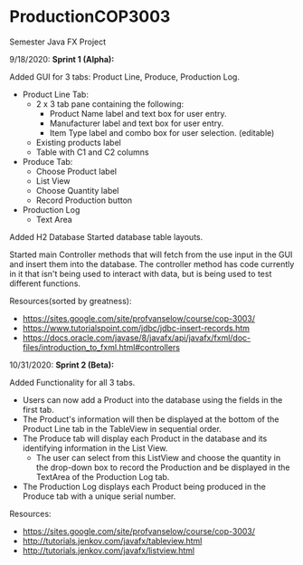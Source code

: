 # ProductionCOP3003
Semester Java FX Project 

9/18/2020:
  **Sprint 1 (Alpha):**
  
  Added GUI for 3 tabs: Product Line, Produce, Production Log.
  * Product Line Tab:
    * 2 x 3 tab pane containing the following:           
      * Product Name label and text box for user entry.
      * Manufacturer label and text box for user entry.
      * Item Type label and combo box for user selection. (editable)
    * Existing products label
    * Table with C1 and C2 columns
  * Produce Tab:
    * Choose Product label
    * List View
    * Choose Quantity label
    * Record Production button
  * Production Log
    * Text Area
  
  Added H2 Database 
  Started database table layouts.
  
  Started main Controller methods that will fetch from the use input in the GUI and insert them into the database.
    The controller method has code currently in it that isn't being used to interact with data, but is being used to test different functions.
    
  Resources(sorted by greatness):
   * https://sites.google.com/site/profvanselow/course/cop-3003/
   * https://www.tutorialspoint.com/jdbc/jdbc-insert-records.htm
   * https://docs.oracle.com/javase/8/javafx/api/javafx/fxml/doc-files/introduction_to_fxml.html#controllers
  
  
  
10/31/2020:
  **Sprint 2 (Beta):**
  
  Added Functionality for all 3 tabs.
* Users can now add a Product into the database using the fields in the first tab.
* The Product's information will then be displayed at the bottom of the Product Line tab in the TableView in sequential order.
* The Produce tab will display each Product in the database and its identifying information in the List View.
     * The user can select from this ListView and choose the quantity in the drop-down box to record the Production and be 
        displayed in the TextArea of the Production Log tab.
* The Production Log displays each Product being produced in the Produce tab with a unique serial number.

Resources:
   * https://sites.google.com/site/profvanselow/course/cop-3003/
   * http://tutorials.jenkov.com/javafx/tableview.html
   * http://tutorials.jenkov.com/javafx/listview.html
